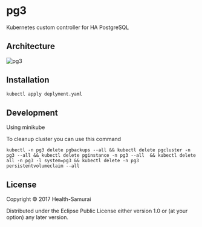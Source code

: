 # pg3

Kubernetes custom controller for HA PostgreSQL

## Architecture

![pg3](https://github.com/niquola/pg3/raw/master/doc/pg3.png)

## Installation

```sh
kubectl apply deplyment.yaml
```

## Development


Using minikube  

To cleanup cluster you can use this command  
```
kubectl -n pg3 delete pgbackups --all && kubectl delete pgcluster -n pg3 --all && kubectl delete pginstance -n pg3 --all  && kubectl delete all -n pg3 -l system=pg3 && kubectl delete -n pg3 persistentvolumeclaim --all
```


## License

Copyright © 2017 Health-Samurai

Distributed under the Eclipse Public License either version 1.0 or (at
your option) any later version.
